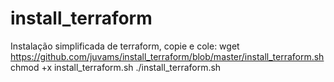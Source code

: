 # install_terraform
Instalação simplificada de terraform, copie e cole:
wget https://github.com/juvams/install_terraform/blob/master/install_terraform.sh
chmod +x install_terraform.sh
./install_terraform.sh
